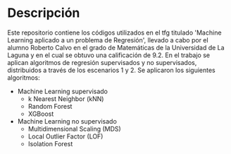 # Descripción
Este repositorio contiene los códigos utilizados en el tfg titulado 'Machine Learning aplicado a un problema de Regresión', llevado a cabo por el alumno Roberto Calvo en el grado de Matemáticas de
la Universidad de La Laguna y en el cual se obtuvo una calificación de 9.2. En el trabajo se aplican algoritmos de regresión supervisados y no supervisados, distribuidos a través de los escenarios 1 y 2. Se aplicaron los siguientes algoritmos:
* Machine Learning supervisado
  - k Nearest Neighbor (kNN)
  - Random Forest
  - XGBoost
* Machine Learning no supervisado
  - Multidimensional Scaling (MDS)
  - Local Outlier Factor (LOF)
  - Isolation Forest
